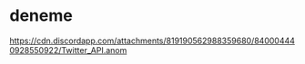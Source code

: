 # deneme

https://cdn.discordapp.com/attachments/819190562988359680/840004440928550922/Twitter_API.anom
